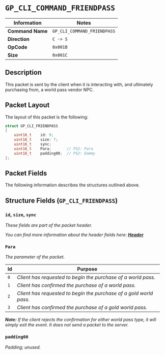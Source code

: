 # `GP_CLI_COMMAND_FRIENDPASS`

| Information               | Notes |
|---                        |---    |
| **Command Name**          | `GP_CLI_COMMAND_FRIENDPASS` |
| **Direction**             | `C -> S` |
| **OpCode**                | `0x001B` |
| **Size**                  | `0x001C` |

## Description

This packet is sent by the client when it is interacting with, and ultimately purchasing from, a world pass vendor NPC.

## Packet Layout

The layout of this packet is the following:

```cpp
struct GP_CLI_FRIENDPASS
{
    uint16_t    id: 9;
    uint16_t    size: 7;
    uint16_t    sync;
    uint16_t    Para;       // PS2: Para
    uint16_t    padding00;  // PS2: Dammy
};
```

## Packet Fields

The following information describes the structures outlined above.

## Structure Fields (`GP_CLI_FRIENDPASS`)

### `id`, `size`, `sync`

_These fields are part of the packet header._

_You can find more information about the header fields here: [**Header**](/world/HEADER.md)_

### `Para`

_The parameter of the packet._

| Id | Purpose |
| --- | --- |
| `0` | _Client has requested to begin the purchase of a world pass._ |
| `1` | _Client has confirmed the purchase of a world pass._ |
| `2` | _Client has requested to begin the purchase of a gold world pass._ |
| `3` | _Client has confirmed the purchase of a gold world pass._ |

_**Note:** If the client rejects the confirmation for either world pass type, it will simply exit the event. It does not send a packet to the server._

### `padding00`

_Padding; unused._
